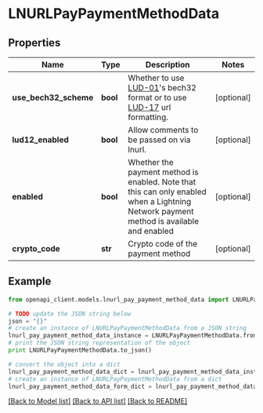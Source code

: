 # LNURLPayPaymentMethodData


## Properties
Name | Type | Description | Notes
------------ | ------------- | ------------- | -------------
**use_bech32_scheme** | **bool** | Whether to use [LUD-01](https://github.com/fiatjaf/lnurl-rfc/blob/luds/01.md)&#39;s bech32 format or to use [LUD-17](https://github.com/fiatjaf/lnurl-rfc/blob/luds/17.md) url formatting.  | [optional] 
**lud12_enabled** | **bool** | Allow comments to be passed on via lnurl. | [optional] 
**enabled** | **bool** | Whether the payment method is enabled. Note that this can only enabled when a Lightning Network payment method is available and enabled | [optional] 
**crypto_code** | **str** | Crypto code of the payment method | [optional] 

## Example

```python
from openapi_client.models.lnurl_pay_payment_method_data import LNURLPayPaymentMethodData

# TODO update the JSON string below
json = "{}"
# create an instance of LNURLPayPaymentMethodData from a JSON string
lnurl_pay_payment_method_data_instance = LNURLPayPaymentMethodData.from_json(json)
# print the JSON string representation of the object
print LNURLPayPaymentMethodData.to_json()

# convert the object into a dict
lnurl_pay_payment_method_data_dict = lnurl_pay_payment_method_data_instance.to_dict()
# create an instance of LNURLPayPaymentMethodData from a dict
lnurl_pay_payment_method_data_form_dict = lnurl_pay_payment_method_data.from_dict(lnurl_pay_payment_method_data_dict)
```
[[Back to Model list]](../README.md#documentation-for-models) [[Back to API list]](../README.md#documentation-for-api-endpoints) [[Back to README]](../README.md)


